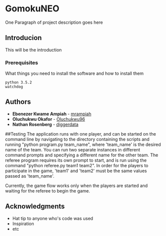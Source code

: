# GomokuNEO

One Paragraph of project description goes here

## Introducion

This will be the introduction

### Prerequisites

What things you need to install the software and how to install them

```
python 3.5.2
watchdog
```

## Authors

* **Ebenezer Kwame Ampiah** - [mrampiah](https://github.com/mrampiah)
* **Oluchukwu Okafor** - [Oluchukwu96](https://github.com/Oluchukwu96)
* **Nathan Rosenberg** - [diggerdata](https://github.com/diggerdata)


##Testing
The application runs with one player, and can be started on the command line by navigating to the directory containing the scripts and running "python program.py team_name", where 'team_name' is the desired name of the team. You can run two separate instances in different command prompts and specifying a different name for the other team. The referee program requires its own prompt to start, and is run using the command "python referee.py team1 team2". In order for the players to participate in the game, 'team1' and 'team2' must be the same values passed as 'team_name'.

Currently, the game flow works only when the players are started and waiting for the referee to begin the game. 

## Acknowledgments

* Hat tip to anyone who's code was used
* Inspiration
* etc
